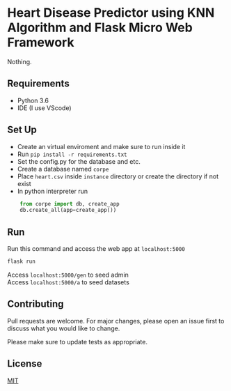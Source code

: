 # Heart Disease Predictor using KNN Algorithm and Flask Micro Web Framework

Nothing.

## Requirements
* Python 3.6
* IDE (I use VScode)

## Set Up
* Create an virtual enviroment and make sure to run inside it
* Run   `pip install -r requirements.txt`
* Set the config.py for the database and etc.
* Create a database named `corpe`
* Place `heart.csv` inside `instance` directory or create the directory if not exist
* In python interpreter run
```python
    from corpe import db, create_app
    db.create_all(app=create_app())
```
## Run
Run this command and access the web app at `localhost:5000`
```bash
flask run
```
Access `localhost:5000/gen` to seed admin\
Access `localhost:5000/a` to seed datasets

## Contributing
Pull requests are welcome. For major changes, please open an issue first to discuss what you would like to change.

Please make sure to update tests as appropriate.

## License
[MIT](https://choosealicense.com/licenses/mit/)
